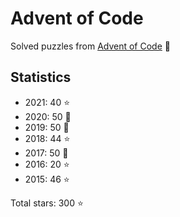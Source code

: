 # Advent of Code

Solved puzzles from [Advent of Code](https://adventofcode.com) :christmas_tree:

## Statistics

- 2021: 40 :star:
- 2020: 50 :star2:
- 2019: 50 :star2:
- 2018: 44 :star:
- 2017: 50 :star2:
- 2016: 20 :star:
- 2015: 46 :star:

Total stars: 300 :star:
